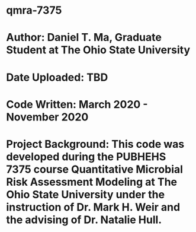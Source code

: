 # qmra-7375
# Author: Daniel T. Ma, Graduate Student at The Ohio State University
# Date Uploaded: TBD
# Code Written: March 2020 - November 2020
# Project Background: This code was developed during the PUBHEHS 7375 course Quantitative Microbial Risk Assessment Modeling at The Ohio State University under the instruction of Dr. Mark H. Weir and the advising of Dr. Natalie Hull.
